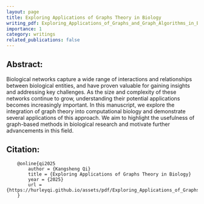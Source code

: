 ```yaml
---
layout: page
title: Exploring Applications of Graphs Theory in Biology
writing_pdf: Exploring_Applications_of_Graphs_and_Graph_Algorithms_in_Biology.pdf
importance: 1
category: writings
related_publications: false
---
```


## Abstract: ##

 Biological networks capture a wide range of interactions and relationships between biological entities, and have proven valuable for gaining insights and addressing key challenges. As the size and complexity of these networks continue to grow, understanding their potential applications becomes increasingly important. In this manuscript, we explore the integration of graph theory into computational biology and demonstrate several applications of this approach. We aim to highlight the usefulness of graph-based methods in biological research and motivate further advancements in this field.


## Citation: ##
```
    @online{qi2025
        author = {Kangsheng Qi}
        title = {Exploring Applications of Graphs Theory in Biology}
        year = {2025}
        url = {https://hurleyqi.github.io/assets/pdf/Exploring_Applications_of_Graphs_and_Graph_Algorithms_in_Biology.pdf}
    }
```